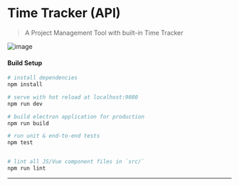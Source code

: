 # Time Tracker (API)

> A Project Management Tool with built-in Time Tracker

![image](/docs/images/preview.png "Preview")

#### Build Setup

``` bash
# install dependencies
npm install

# serve with hot reload at localhost:9080
npm run dev

# build electron application for production
npm run build

# run unit & end-to-end tests
npm test


# lint all JS/Vue component files in `src/`
npm run lint

```

---
